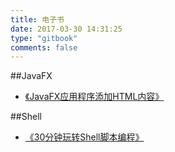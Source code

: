 ```yaml
---
title: 电子书
date: 2017-03-30 14:31:25
type: "gitbook"
comments: false
---
```

##JavaFX
- [《JavaFX应用程序添加HTML内容》](https://redzealot2008.github.io/gitbook/javafx-html/index.html)

##Shell
- [《30分钟玩转Shell脚本编程》](https://redzealot2008.github.io/gitbook/30-shell/index.html)
